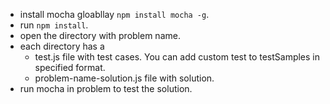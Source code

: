 - install mocha gloabllay `npm install mocha -g`.
- run `npm install`.
- open the directory with problem name.
- each directory has a
  - test.js file with test cases. You can add custom test to testSamples in specified format.
  - problem-name-solution.js file with solution.
- run mocha in problem to test the solution.